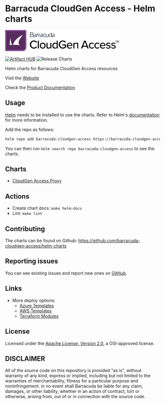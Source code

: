 # Barracuda CloudGen Access - Helm charts

![Barracuda CloudGen Access](https://raw.githubusercontent.com/barracuda-cloudgen-access/helm-charts/main/misc/cga-logo.png)

[![Artifact HUB](https://img.shields.io/endpoint?url=https://artifacthub.io/badge/repository/barracuda-cga-helm-charts)](https://artifacthub.io/packages/search?repo=barracuda-cga-helm-charts)
![Release Charts](https://github.com/barracuda-cloudgen-access/helm-charts/workflows/Release%20Charts/badge.svg?branch=main)

Helm charts for Barracuda CloudGen Access resources

Visit the [Website](https://www.barracuda.com/products/cloudgen-access)

Check the [Product Documentation](https://campus.barracuda.com/product/cloudgenaccess/doc/93201218/overview/)

## Usage

[Helm](https://helm.sh) needs to be installed to use the charts.
Refer to Helm's [documentation](https://helm.sh/docs/) for more information.

Add the repo as follows:

```sh
helm repo add barracuda-cloudgen-access https://barracuda-cloudgen-access.github.io/helm-charts
```

You can then run `helm search repo barracuda-cloudgen-access` to see the charts.

## Charts

- [CloudGen Access Proxy](./charts/cga-proxy/README.md)

## Actions

- Create chart docs: `make helm-docs`
- Lint: `make lint`

## Contributing

The charts can be found on Github: <https://github.com/barracuda-cloudgen-access/helm-charts>

## Reporting issues

You can see existing issues and report new ones on [GitHub](https://github.com/barracuda-cloudgen-access/helm-charts/issues).

## Links

- More deploy options:
  - [Azure Templates](https://github.com/barracuda-cloudgen-access/azure-templates)
  - [AWS Templates](https://github.com/barracuda-cloudgen-access/aws-templates)
  - [Terraform Modules](https://github.com/barracuda-cloudgen-access/terraform-modules)

## License

Licensed under the [Apache License, Version 2.0](http://www.apache.org/licenses/LICENSE-2.0), a OSI-approved license.

## DISCLAIMER

All of the source code on this repository is provided "as is", without warranty of any kind,
express or implied, including but not limited to the warranties of merchantability,
fitness for a particular purpose and noninfringement. in no event shall Barracuda be liable for any claim,
damages, or other liability, whether in an action of contract, tort or otherwise, arising from,
out of or in connection with the source code.
